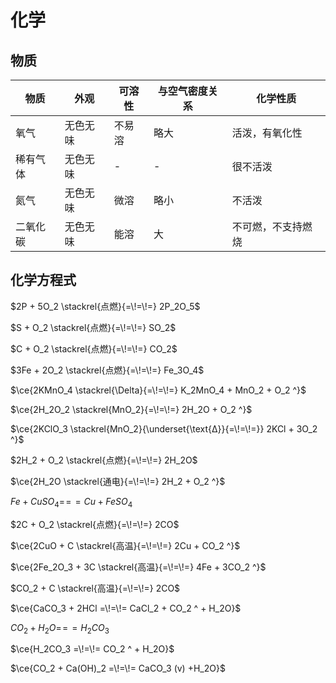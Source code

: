 # 化学

## 物质

| 物质   | 外观   | 可溶性 | 与空气密度关系 | 化学性质      |
| ---- | ---- | --- | ------- | --------- |
| 氧气   | 无色无味 | 不易溶 | 略大      | 活泼，有氧化性   |
| 稀有气体 | 无色无味 | -   | -       | 很不活泼      |
| 氮气   | 无色无味 | 微溶  | 略小      | 不活泼       |
| 二氧化碳 | 无色无味 | 能溶  | 大       | 不可燃，不支持燃烧 |

## 化学方程式

$2P + 5O_2 \stackrel{点燃}{=\!=\!=} 2P_2O_5$

$S + O_2 \stackrel{点燃}{=\!=\!=} SO_2$

$C + O_2 \stackrel{点燃}{=\!=\!=} CO_2$

$3Fe + 2O_2 \stackrel{点燃}{=\!=\!=} Fe_3O_4$

$\ce{2KMnO_4 \stackrel{\Delta}{=\!=\!=} K_2MnO_4 + MnO_2 + O_2 ^}$

$\ce{2H_2O_2 \stackrel{MnO_2}{=\!=\!=} 2H_2O + O_2 ^}$

$\ce{2KClO_3 \stackrel{MnO_2}{\underset{\text{Δ}}{=\!=\!=}} 2KCl + 3O_2 ^}$

$2H_2 + O_2 \stackrel{点燃}{=\!=\!=} 2H_2O$

$\ce{2H_2O \stackrel{通电}{=\!=\!=} 2H_2 + O_2 ^}$

$Fe + CuSO_4 =\!=\!= Cu + FeSO_4$

$2C + O_2 \stackrel{点燃}{=\!=\!=} 2CO$

$\ce{2CuO + C \stackrel{高温}{=\!=\!=} 2Cu + CO_2 ^}$

$\ce{2Fe_2O_3 + 3C \stackrel{高温}{=\!=\!=} 4Fe + 3CO_2 ^}$

$CO_2 + C \stackrel{高温}{=\!=\!=} 2CO$

$\ce{CaCO_3 + 2HCl =\!=\!= CaCl_2 + CO_2 ^ + H_2O}$

$CO_2 + H_2O =\!=\!= H_2CO_3$

$\ce{H_2CO_3 =\!=\!= CO_2 ^ + H_2O}$

$\ce{CO_2 + Ca(OH)_2 =\!=\!= CaCO_3 (v) +H_2O}$
